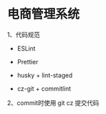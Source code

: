# 电商管理系统

1、代码规范

+ ESLint

+ Prettier

+ husky + lint-staged

+ cz-git + commitlint

2、commit时使用 git cz 提交代码
